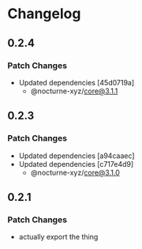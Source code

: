 # Changelog

## 0.2.4

### Patch Changes

- Updated dependencies [45d0719a]
  - @nocturne-xyz/core@3.1.1

## 0.2.3

### Patch Changes

- Updated dependencies [a94caaec]
- Updated dependencies [c717e4d9]
  - @nocturne-xyz/core@3.1.0

## 0.2.1

### Patch Changes

- actually export the thing
